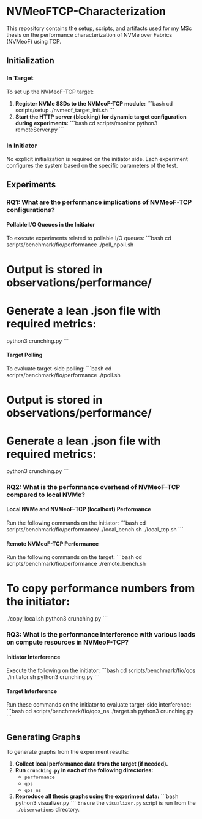
# NVMeoFTCP-Characterization

This repository contains the setup, scripts, and artifacts used for my MSc thesis on the performance characterization of NVMe over Fabrics (NVMeoF) using TCP.

## Initialization

### In Target
To set up the NVMeoF-TCP target:

1. **Register NVMe SSDs to the NVMeoF-TCP module:**
   \`\`\`bash
   cd scripts/setup
   ./nvmeof_target_init.sh <device> <count>
   \`\`\`
2. **Start the HTTP server (blocking) for dynamic target configuration during experiments:**
   \`\`\`bash
   cd scripts/monitor
   python3 remoteServer.py
   \`\`\`

### In Initiator
No explicit initialization is required on the initiator side. Each experiment configures the system based on the specific parameters of the test.

## Experiments

### RQ1: What are the performance implications of NVMeoF-TCP configurations?

#### Pollable I/O Queues in the Initiator
To execute experiments related to pollable I/O queues:
\`\`\`bash
cd scripts/benchmark/fio/performance
./poll_npoll.sh
# Output is stored in observations/performance/
# Generate a lean .json file with required metrics:
python3 crunching.py
\`\`\`

#### Target Polling
To evaluate target-side polling:
\`\`\`bash
cd scripts/benchmark/fio/performance
./tpoll.sh
# Output is stored in observations/performance/
# Generate a lean .json file with required metrics:
python3 crunching.py
\`\`\`

### RQ2: What is the performance overhead of NVMeoF-TCP compared to local NVMe?

#### Local NVMe and NVMeoF-TCP (localhost) Performance
Run the following commands on the initiator:
\`\`\`bash
cd scripts/benchmark/fio/performance/
./local_bench.sh
./local_tcp.sh
\`\`\`

#### Remote NVMeoF-TCP Performance
Run the following commands on the target:
\`\`\`bash
cd scripts/benchmark/fio/performance
./remote_bench.sh
# To copy performance numbers from the initiator:
./copy_local.sh
python3 crunching.py
\`\`\`

### RQ3: What is the performance interference with various loads on compute resources in NVMeoF-TCP?

#### Initiator Interference
Execute the following on the initiator:
\`\`\`bash
cd scripts/benchmark/fio/qos
./initiator.sh
python3 crunching.py
\`\`\`

#### Target Interference
Run these commands on the initiator to evaluate target-side interference:
\`\`\`bash
cd scripts/benchmark/fio/qos_ns
./target.sh
python3 crunching.py
\`\`\`

## Generating Graphs

To generate graphs from the experiment results:

1. **Collect local performance data from the target (if needed).**
2. **Run `crunching.py` in each of the following directories:**
   - `performance`
   - `qos`
   - `qos_ns`
3. **Reproduce all thesis graphs using the experiment data:**
   \`\`\`bash
   python3 visualizer.py
   \`\`\`
   Ensure the `visualizer.py` script is run from the `./observations` directory.
